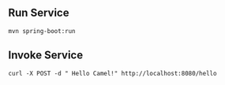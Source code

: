 

## Run Service 

``` mvn spring-boot:run ```


## Invoke Service 

```curl -X POST -d " Hello Camel!" http://localhost:8080/hello ```